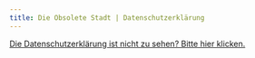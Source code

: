 ```yaml
---
title: Die Obsolete Stadt | Datenschutzerklärung
---
```


<a href="https://www.iubenda.com/privacy-policy/80819156" class="iubenda-white no-brand iubenda-embed iub-no-markup iub-body-embed" title="Datenschutzerklärung">Die Datenschutzerklärung ist nicht zu sehen? Bitte hier klicken.</a><script type="text/javascript">(function (w,d) {var loader = function () {var s = d.createElement("script"), tag = d.getElementsByTagName("script")[0]; s.src="https://cdn.iubenda.com/iubenda.js"; tag.parentNode.insertBefore(s,tag);}; if(w.addEventListener){w.addEventListener("load", loader, false);}else if(w.attachEvent){w.attachEvent("onload", loader);}else{w.onload = loader;}})(window, document);</script>

